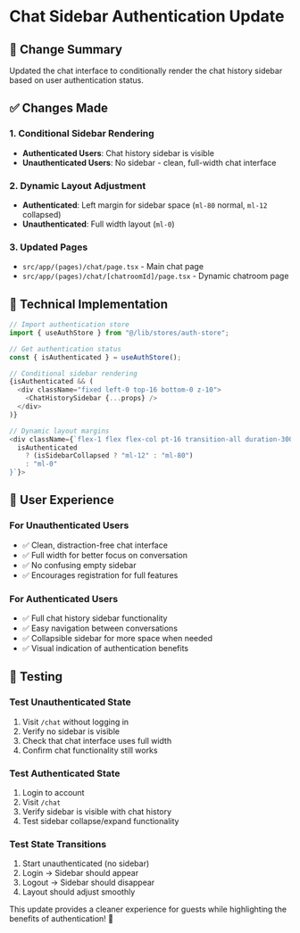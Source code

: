 # Chat Sidebar Authentication Update

## 🎯 Change Summary

Updated the chat interface to conditionally render the chat history sidebar based on user authentication status.

## ✅ Changes Made

### 1. Conditional Sidebar Rendering

- **Authenticated Users**: Chat history sidebar is visible
- **Unauthenticated Users**: No sidebar - clean, full-width chat interface

### 2. Dynamic Layout Adjustment

- **Authenticated**: Left margin for sidebar space (`ml-80` normal, `ml-12` collapsed)
- **Unauthenticated**: Full width layout (`ml-0`)

### 3. Updated Pages

- `src/app/(pages)/chat/page.tsx` - Main chat page
- `src/app/(pages)/chat/[chatroomId]/page.tsx` - Dynamic chatroom page

## 🔧 Technical Implementation

```typescript
// Import authentication store
import { useAuthStore } from "@/lib/stores/auth-store";

// Get authentication status
const { isAuthenticated } = useAuthStore();

// Conditional sidebar rendering
{isAuthenticated && (
  <div className="fixed left-0 top-16 bottom-0 z-10">
    <ChatHistorySidebar {...props} />
  </div>
)}

// Dynamic layout margins
<div className={`flex-1 flex flex-col pt-16 transition-all duration-300 ${
  isAuthenticated
    ? (isSidebarCollapsed ? "ml-12" : "ml-80")
    : "ml-0"
}`}>
```

## 🎨 User Experience

### For Unauthenticated Users

- ✅ Clean, distraction-free chat interface
- ✅ Full width for better focus on conversation
- ✅ No confusing empty sidebar
- ✅ Encourages registration for full features

### For Authenticated Users

- ✅ Full chat history sidebar functionality
- ✅ Easy navigation between conversations
- ✅ Collapsible sidebar for more space when needed
- ✅ Visual indication of authentication benefits

## 🧪 Testing

### Test Unauthenticated State

1. Visit `/chat` without logging in
2. Verify no sidebar is visible
3. Check that chat interface uses full width
4. Confirm chat functionality still works

### Test Authenticated State

1. Login to account
2. Visit `/chat`
3. Verify sidebar is visible with chat history
4. Test sidebar collapse/expand functionality

### Test State Transitions

1. Start unauthenticated (no sidebar)
2. Login → Sidebar should appear
3. Logout → Sidebar should disappear
4. Layout should adjust smoothly

This update provides a cleaner experience for guests while highlighting the benefits of authentication! 🎉
